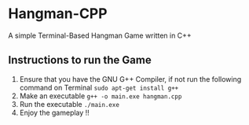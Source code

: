 # Hangman-CPP
A simple Terminal-Based Hangman Game written in C++

## Instructions to run the Game

 1. Ensure that you have the GNU G++ Compiler, if not run the 
    following command on Terminal
    `sudo apt-get install g++`
 2. Make an executable
    `g++ -o main.exe hangman.cpp`
 3. Run the executable
    `./main.exe`
 4. Enjoy the gameplay !!